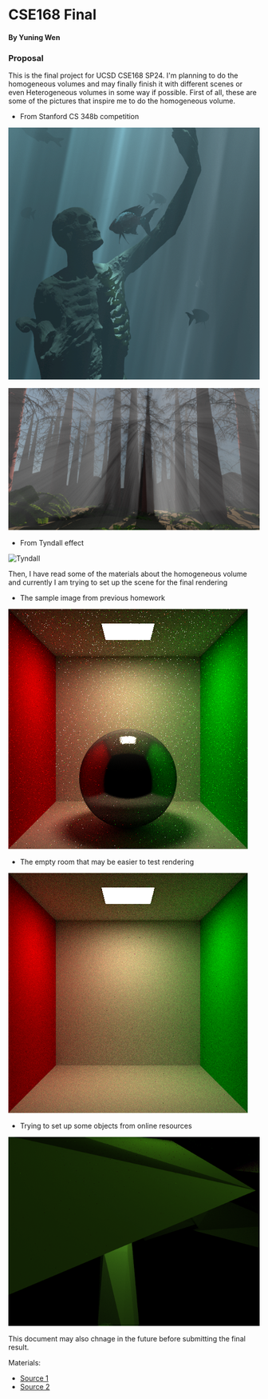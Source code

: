 # CSE168 Final

#### By Yuning Wen

### Proposal

This is the final project for UCSD CSE168 SP24. I'm planning to do the homogeneous volumes and may finally finish it with different scenes or even Heterogeneous volumes in some way if possible. First of all, these are some of the pictures that inspire me to do the homogeneous volume.

- From Stanford CS 348b competition

![Insp_1](Insp_1.png)

![Insp_2](Insp_2.png)

- From Tyndall effect

![Tyndall](Real_World_Tyndall_Effect_Insp_3.png)

Then, I have read some of the materials about the homogeneous volume and currently I am trying to set up the scene for the final rendering
- The sample image from previous homework

![sample](cornellBRDF.png)

- The empty room that may be easier to test rendering

![empty](cornellEMPTY.png)

- Trying to set up some objects from online resources
  
![wtf](scrubPine.png)

This document may also chnage in the future before submitting the final result.

Materials:
- [Source 1](https://graphics.pixar.com/library/ProductionVolumeRendering/paper.pdf)
- [Source 2](https://en.wikipedia.org/wiki/Beer%E2%80%93Lambert_law)
